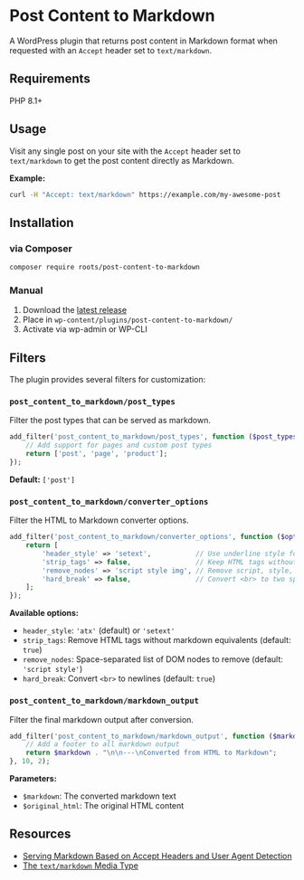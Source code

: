 # Post Content to Markdown

A WordPress plugin that returns post content in Markdown format when requested with an `Accept` header set to `text/markdown`.

## Requirements

PHP 8.1+

## Usage

Visit any single post on your site with the `Accept` header set to `text/markdown` to get the post content directly as Markdown.

**Example:**

```bash
curl -H "Accept: text/markdown" https://example.com/my-awesome-post
```

## Installation

### via Composer

```bash
composer require roots/post-content-to-markdown
```

### Manual

1. Download the [latest release](https://github.com/roots/post-content-to-markdown/releases)
2. Place in `wp-content/plugins/post-content-to-markdown/`
3. Activate via wp-admin or WP-CLI

## Filters

The plugin provides several filters for customization:

### `post_content_to_markdown/post_types`

Filter the post types that can be served as markdown.

```php
add_filter('post_content_to_markdown/post_types', function ($post_types) {
    // Add support for pages and custom post types
    return ['post', 'page', 'product'];
});
```

**Default:** `['post']`

### `post_content_to_markdown/converter_options`

Filter the HTML to Markdown converter options.

```php
add_filter('post_content_to_markdown/converter_options', function ($options) {
    return [
        'header_style' => 'setext',           // Use underline style for H1/H2
        'strip_tags' => false,                // Keep HTML tags without markdown equivalents
        'remove_nodes' => 'script style img', // Remove script, style, and img elements
        'hard_break' => false,                // Convert <br> to two spaces + newline
    ];
});
```

**Available options:**
- `header_style`: `'atx'` (default) or `'setext'`
- `strip_tags`: Remove HTML tags without markdown equivalents (default: `true`)
- `remove_nodes`: Space-separated list of DOM nodes to remove (default: `'script style'`)
- `hard_break`: Convert `<br>` to newlines (default: `true`)

### `post_content_to_markdown/markdown_output`

Filter the final markdown output after conversion.

```php
add_filter('post_content_to_markdown/markdown_output', function ($markdown, $original_html) {
    // Add a footer to all markdown output
    return $markdown . "\n\n---\nConverted from HTML to Markdown";
}, 10, 2);
```

**Parameters:**
- `$markdown`: The converted markdown text
- `$original_html`: The original HTML content

## Resources

* [Serving Markdown Based on Accept Headers and User Agent Detection](https://benword.com/serving-markdown-based-on-accept-headers-and-user-agent-detection)
* [The `text/markdown` Media Type](https://www.rfc-editor.org/rfc/rfc7763.html)

